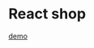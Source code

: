 # React shop

[demo](https://facebook.github.io/create-react-app/docs/troubleshooting#npm-run-build-fails-to-minify)

